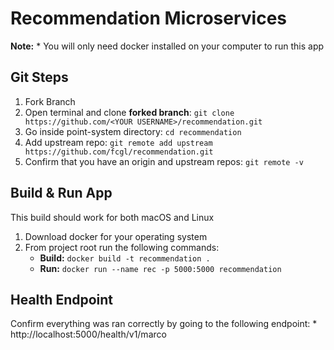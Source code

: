 # Recommendation Microservices

**Note:** 
    * You will only need docker installed on your computer to run this app

## Git Steps
1. Fork Branch
2. Open terminal and clone **forked branch**: `git clone https://github.com/<YOUR USERNAME>/recommendation.git`
3. Go inside point-system directory: `cd recommendation`
3. Add upstream repo: `git remote add upstream https://github.com/fcgl/recommendation.git`
4. Confirm that you have an origin and upstream repos: `git remote -v`

## Build & Run App

This build should work for both macOS and Linux

1. Download docker for your operating system
2. From project root run the following commands:
    * **Build:** `docker build -t recommendation .`
    * **Run:** `docker run --name rec -p 5000:5000 recommendation`

## Health Endpoint

Confirm everything was ran correctly by going to the following endpoint: 
    * http://localhost:5000/health/v1/marco
